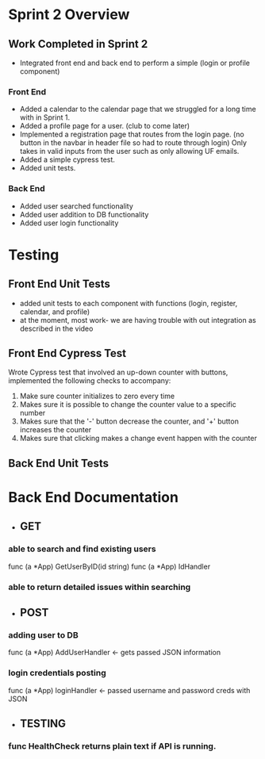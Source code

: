 # Sprint 2 Overview
## Work Completed in Sprint 2
- Integrated front end and back end to perform a simple (login or profile component)
### Front End
- Added a calendar to the calendar page that we struggled for a long time with in Sprint 1.
- Added a profile page for a user. (club to come later)
- Implemented a registration page that routes from the login page. (no button in the navbar in header file so had to route through login) Only takes in valid inputs from the user such as only allowing UF emails.
- Added a simple cypress test.
- Added unit tests.

### Back End
- Added user searched functionality
- Added user addition to DB functionality
- Added user login functionality
# Testing

## Front End Unit Tests
- added unit tests to each component with functions (login, register, calendar, and profile)
- at the moment, most work- we are having trouble with out integration as described in the video


## Front End Cypress Test
Wrote Cypress test that involved an up-down counter with buttons, implemented the following checks to accompany:
1. Make sure counter initializes to zero every time
2. Makes sure it is possible to change the counter value to a specific number
3. Makes sure that the '-' button decrease the counter, and '+' button increases the counter
4. Makes sure that clicking makes a change event happen with the counter

## Back End Unit Tests

# Back End Documentation
- ## GET
 ### able to search and find existing users
func (a *App) GetUserByID(id string)
func (a *App) IdHandler
### able to return detailed issues within searching
- ## POST
### adding user to DB
 func (a *App) AddUserHandler <- gets passed JSON information
### login credentials posting
func (a *App) loginHandler <- passed username and password creds with JSON
- ## TESTING
### func HealthCheck returns plain text if API is running.

